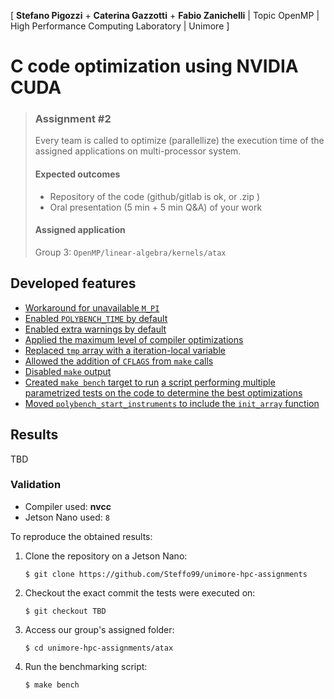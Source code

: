 \[ **Stefano Pigozzi** + **Caterina Gazzotti** + **Fabio Zanichelli** | Topic OpenMP | High Performance Computing Laboratory | Unimore \]

# C code optimization using NVIDIA CUDA

> ### Assignment #2
> 
> Every team is called to optimize (parallellize) the execution time of the assigned applications on multi-processor system.
> 
> #### Expected outcomes
> 
> * Repository of the code (github/gitlab is ok, or .zip )
> * Oral presentation (5 min + 5 min Q&A) of your work
>
> #### Assigned application
> 
> Group 3: `OpenMP/linear-algebra/kernels/atax`

## Developed features

* [Workaround for unavailable `M_PI`](https://github.com/Steffo99/unimore-hpc-1/blob/bffa0502393d97e7cda4ac34c57dd9c3ac9ac9dc/OpenMP/linear-algebra/kernels/atax/atax.c#L13-L18)
* [Enabled `POLYBENCH_TIME` by default](https://github.com/Steffo99/unimore-hpc-1/blob/bffa0502393d97e7cda4ac34c57dd9c3ac9ac9dc/OpenMP/linear-algebra/kernels/atax/Makefile#L4-L5)
* [Enabled extra warnings by default](https://github.com/Steffo99/unimore-hpc-1/blob/bffa0502393d97e7cda4ac34c57dd9c3ac9ac9dc/OpenMP/linear-algebra/kernels/atax/Makefile#L6-L8)
* [Applied the maximum level of compiler optimizations](https://github.com/Steffo99/unimore-hpc-1/blob/bffa0502393d97e7cda4ac34c57dd9c3ac9ac9dc/OpenMP/linear-algebra/kernels/atax/Makefile#L9-L10)
* [Replaced `tmp` array with a iteration-local variable](https://github.com/Steffo99/unimore-hpc-1/commit/7fc2506cc7c6743288a56047cbb44e960abec4fc)
* [Allowed the addition of `CFLAGS` from `make` calls](https://github.com/Steffo99/unimore-hpc-1/blob/bffa0502393d97e7cda4ac34c57dd9c3ac9ac9dc/OpenMP/linear-algebra/kernels/atax/Makefile#L13-L14)
* [Disabled `make` output](https://github.com/Steffo99/unimore-hpc-1/commit/f655df0eb7e539b06965de7c79dbc1c7bc6a5950)
* [Created `make bench` target to run](https://github.com/Steffo99/unimore-hpc-1/blob/bffa0502393d97e7cda4ac34c57dd9c3ac9ac9dc/OpenMP/linear-algebra/kernels/atax/Makefile#L20-L23) [a script performing multiple parametrized tests on the code to determine the best optimizations](https://github.com/Steffo99/unimore-hpc-1/blob/master/OpenMP/linear-algebra/kernels/atax/.bench.sh)
* [Moved `polybench_start_instruments` to include the `init_array` function](https://github.com/Steffo99/unimore-hpc-1/commit/0ba75336e60b1cf149684a5f259fa933a36e2c5c)

## Results

TBD

### Validation

* Compiler used: **nvcc**
* Jetson Nano used: `8`

To reproduce the obtained results:

1. Clone the repository on a Jetson Nano:

    ```console
    $ git clone https://github.com/Steffo99/unimore-hpc-assignments
    ```

2. Checkout the exact commit the tests were executed on:

    ```console
    $ git checkout TBD
    ```

3. Access our group's assigned folder:

    ```console
    $ cd unimore-hpc-assignments/atax
    ```

4. Run the benchmarking script:

    ```console
    $ make bench
    ```

